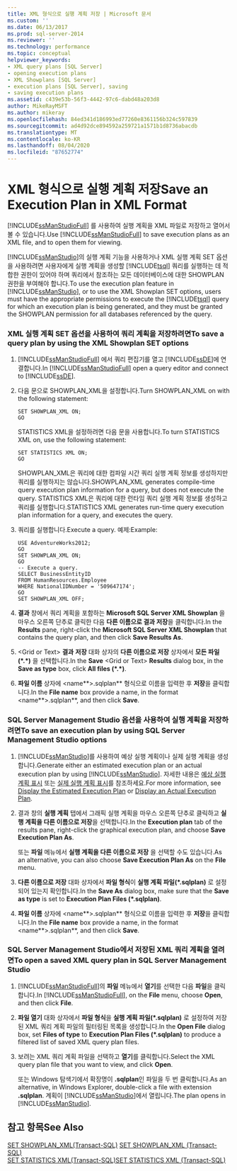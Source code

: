 ```yaml
---
title: XML 형식으로 실행 계획 저장 | Microsoft 문서
ms.custom: ''
ms.date: 06/13/2017
ms.prod: sql-server-2014
ms.reviewer: ''
ms.technology: performance
ms.topic: conceptual
helpviewer_keywords:
- XML query plans [SQL Server]
- opening execution plans
- XML Showplans [SQL Server]
- execution plans [SQL Server], saving
- saving execution plans
ms.assetid: c439e53b-56f3-4442-97c6-dabd48a203d8
author: MikeRayMSFT
ms.author: mikeray
ms.openlocfilehash: 84ed341d186993ed77260e8361156b324c597839
ms.sourcegitcommit: ad4d92dce894592a259721a1571b1d8736abacdb
ms.translationtype: MT
ms.contentlocale: ko-KR
ms.lasthandoff: 08/04/2020
ms.locfileid: "87652774"
---
```

# <a name="save-an-execution-plan-in-xml-format"></a><span data-ttu-id="eed4f-102">XML 형식으로 실행 계획 저장</span><span class="sxs-lookup"><span data-stu-id="eed4f-102">Save an Execution Plan in XML Format</span></span>
  <span data-ttu-id="eed4f-103">[!INCLUDE[ssManStudioFull](../../includes/ssmanstudiofull-md.md)] 를 사용하여 실행 계획을 XML 파일로 저장하고 열어서 볼 수 있습니다.</span><span class="sxs-lookup"><span data-stu-id="eed4f-103">Use [!INCLUDE[ssManStudioFull](../../includes/ssmanstudiofull-md.md)] to save execution plans as an XML file, and to open them for viewing.</span></span>  
  
 <span data-ttu-id="eed4f-104">[!INCLUDE[ssManStudio](../../includes/ssmanstudio-md.md)]의 실행 계획 기능을 사용하거나 XML 실행 계획 SET 옵션을 사용하려면 사용자에게 실행 계획을 생성할 [!INCLUDE[tsql](../../includes/tsql-md.md)] 쿼리를 실행하는 데 적합한 권한이 있어야 하며 쿼리에서 참조하는 모든 데이터베이스에 대한 SHOWPLAN 권한을 부여해야 합니다.</span><span class="sxs-lookup"><span data-stu-id="eed4f-104">To use the execution plan feature in [!INCLUDE[ssManStudio](../../includes/ssmanstudio-md.md)], or to use the XML Showplan SET options, users must have the appropriate permissions to execute the [!INCLUDE[tsql](../../includes/tsql-md.md)] query for which an execution plan is being generated, and they must be granted the SHOWPLAN permission for all databases referenced by the query.</span></span>  
  
### <a name="to-save-a-query-plan-by-using-the-xml-showplan-set-options"></a><span data-ttu-id="eed4f-105">XML 실행 계획 SET 옵션을 사용하여 쿼리 계획을 저장하려면</span><span class="sxs-lookup"><span data-stu-id="eed4f-105">To save a query plan by using the XML Showplan SET options</span></span>  
  
1.  <span data-ttu-id="eed4f-106">[!INCLUDE[ssManStudioFull](../../includes/ssmanstudiofull-md.md)] 에서 쿼리 편집기를 열고 [!INCLUDE[ssDE](../../includes/ssde-md.md)]에 연결합니다.</span><span class="sxs-lookup"><span data-stu-id="eed4f-106">In [!INCLUDE[ssManStudioFull](../../includes/ssmanstudiofull-md.md)] open a query editor and connect to [!INCLUDE[ssDE](../../includes/ssde-md.md)].</span></span>  
  
2.  <span data-ttu-id="eed4f-107">다음 문으로 SHOWPLAN_XML을 설정합니다.</span><span class="sxs-lookup"><span data-stu-id="eed4f-107">Turn SHOWPLAN_XML on with the following statement:</span></span>  
  
    ```  
    SET SHOWPLAN_XML ON;  
    GO  
    ```  
  
     <span data-ttu-id="eed4f-108">STATISTICS XML을 설정하려면 다음 문을 사용합니다.</span><span class="sxs-lookup"><span data-stu-id="eed4f-108">To turn STATISTICS XML on, use the following statement:</span></span>  
  
    ```  
    SET STATISTICS XML ON;  
    GO  
    ```  
  
     <span data-ttu-id="eed4f-109">SHOWPLAN_XML은 쿼리에 대한 컴파일 시간 쿼리 실행 계획 정보를 생성하지만 쿼리를 실행하지는 않습니다.</span><span class="sxs-lookup"><span data-stu-id="eed4f-109">SHOWPLAN_XML generates compile-time query execution plan information for a query, but does not execute the query.</span></span> <span data-ttu-id="eed4f-110">STATISTICS XML은 쿼리에 대한 런타임 쿼리 실행 계획 정보를 생성하고 쿼리를 실행합니다.</span><span class="sxs-lookup"><span data-stu-id="eed4f-110">STATISTICS XML generates run-time query execution plan information for a query, and executes the query.</span></span>  
  
3.  <span data-ttu-id="eed4f-111">쿼리를 실행합니다.</span><span class="sxs-lookup"><span data-stu-id="eed4f-111">Execute a query.</span></span> <span data-ttu-id="eed4f-112">예제:</span><span class="sxs-lookup"><span data-stu-id="eed4f-112">Example:</span></span>  
  
    ```  
    USE AdventureWorks2012;  
    GO  
    SET SHOWPLAN_XML ON;  
    GO  
    -- Execute a query.  
    SELECT BusinessEntityID   
    FROM HumanResources.Employee  
    WHERE NationalIDNumber = '509647174';  
    GO  
    SET SHOWPLAN_XML OFF;  
    ```  
  
4.  <span data-ttu-id="eed4f-113">**결과** 창에서 쿼리 계획을 포함하는 **Microsoft SQL Server XML Showplan** 을 마우스 오른쪽 단추로 클릭한 다음 **다른 이름으로 결과 저장**을 클릭합니다.</span><span class="sxs-lookup"><span data-stu-id="eed4f-113">In the **Results** pane, right-click the **Microsoft SQL Server XML Showplan** that contains the query plan, and then click **Save Results As**.</span></span>  
  
5.  <span data-ttu-id="eed4f-114">\<Grid or Text> **결과** **저장** 대화 상자의 **다른 이름으로 저장** 상자에서 **모든 파일(\*.\*)** 을 선택합니다.</span><span class="sxs-lookup"><span data-stu-id="eed4f-114">In the **Save** \<Grid or Text> **Results** dialog box, in the **Save as type** box, click **All files (\*.\*)**.</span></span>  
  
6.  <span data-ttu-id="eed4f-115">**파일 이름** 상자에 \<name**>.sqlplan\*\* 형식으로 이름을 입력한 후 **저장**을 클릭합니다.</span><span class="sxs-lookup"><span data-stu-id="eed4f-115">In the **File name** box provide a name, in the format \<name**>.sqlplan\*\*, and then click **Save**.</span></span>  
  
### <a name="to-save-an-execution-plan-by-using-sql-server-management-studio-options"></a><span data-ttu-id="eed4f-116">SQL Server Management Studio 옵션을 사용하여 실행 계획을 저장하려면</span><span class="sxs-lookup"><span data-stu-id="eed4f-116">To save an execution plan by using SQL Server Management Studio options</span></span>  
  
1.  <span data-ttu-id="eed4f-117">[!INCLUDE[ssManStudio](../../includes/ssmanstudio-md.md)]를 사용하여 예상 실행 계획이나 실제 실행 계획을 생성합니다.</span><span class="sxs-lookup"><span data-stu-id="eed4f-117">Generate either an estimated execution plan or an actual execution plan by using [!INCLUDE[ssManStudio](../../includes/ssmanstudio-md.md)].</span></span> <span data-ttu-id="eed4f-118">자세한 내용은 [예상 실행 계획 표시](display-the-estimated-execution-plan.md) 또는 [실제 실행 계획 표시](display-an-actual-execution-plan.md)를 참조하세요.</span><span class="sxs-lookup"><span data-stu-id="eed4f-118">For more information, see [Display the Estimated Execution Plan](display-the-estimated-execution-plan.md) or [Display an Actual Execution Plan](display-an-actual-execution-plan.md).</span></span>  
  
2.  <span data-ttu-id="eed4f-119">결과 창의 **실행 계획** 탭에서 그래픽 실행 계획을 마우스 오른쪽 단추로 클릭하고 **실행 계획을 다른 이름으로 저장**을 선택합니다.</span><span class="sxs-lookup"><span data-stu-id="eed4f-119">In the **Execution plan** tab of the results pane, right-click the graphical execution plan, and choose **Save Execution Plan As**.</span></span>  
  
     <span data-ttu-id="eed4f-120">또는 **파일** 메뉴에서 **실행 계획을 다른 이름으로 저장** 을 선택할 수도 있습니다.</span><span class="sxs-lookup"><span data-stu-id="eed4f-120">As an alternative, you can also choose **Save Execution Plan As** on the **File** menu.</span></span>  
  
3.  <span data-ttu-id="eed4f-121">**다른 이름으로 저장** 대화 상자에서 **파일 형식**이 **실행 계획 파일(\*.sqlplan)** 로 설정되어 있는지 확인합니다.</span><span class="sxs-lookup"><span data-stu-id="eed4f-121">In the **Save As** dialog box, make sure that the **Save as type** is set to **Execution Plan Files (\*.sqlplan)**.</span></span>  
  
4.  <span data-ttu-id="eed4f-122">**파일 이름** 상자에 \<name**>.sqlplan\*\* 형식으로 이름을 입력한 후 **저장**을 클릭합니다.</span><span class="sxs-lookup"><span data-stu-id="eed4f-122">In the **File name** box provide a name, in the format \<name**>.sqlplan\*\*, and then click **Save**.</span></span>  
  
### <a name="to-open-a-saved-xml-query-plan-in-sql-server-management-studio"></a><span data-ttu-id="eed4f-123">SQL Server Management Studio에서 저장된 XML 쿼리 계획을 열려면</span><span class="sxs-lookup"><span data-stu-id="eed4f-123">To open a saved XML query plan in SQL Server Management Studio</span></span>  
  
1.  <span data-ttu-id="eed4f-124">[!INCLUDE[ssManStudioFull](../../includes/ssmanstudiofull-md.md)]의 **파일** 메뉴에서 **열기**를 선택한 다음 **파일**을 클릭합니다.</span><span class="sxs-lookup"><span data-stu-id="eed4f-124">In [!INCLUDE[ssManStudioFull](../../includes/ssmanstudiofull-md.md)], on the **File** menu, choose **Open**, and then click **File**.</span></span>  
  
2.  <span data-ttu-id="eed4f-125">**파일 열기** 대화 상자에서 **파일 형식**을 **실행 계획 파일(\*.sqlplan)** 로 설정하여 저장된 XML 쿼리 계획 파일의 필터링된 목록을 생성합니다.</span><span class="sxs-lookup"><span data-stu-id="eed4f-125">In the **Open File** dialog box, set **Files of type** to **Execution Plan Files (\*.sqlplan)** to produce a filtered list of saved XML query plan files.</span></span>  
  
3.  <span data-ttu-id="eed4f-126">보려는 XML 쿼리 계획 파일을 선택하고 **열기**를 클릭합니다.</span><span class="sxs-lookup"><span data-stu-id="eed4f-126">Select the XML query plan file that you want to view, and click **Open**.</span></span>  
  
     <span data-ttu-id="eed4f-127">또는 Windows 탐색기에서 확장명이 **.sqlplan**인 파일을 두 번 클릭합니다.</span><span class="sxs-lookup"><span data-stu-id="eed4f-127">As an alternative, in Windows Explorer, double-click a file with extension **.sqlplan**.</span></span> <span data-ttu-id="eed4f-128">계획이 [!INCLUDE[ssManStudio](../../includes/ssmanstudio-md.md)]에서 열립니다.</span><span class="sxs-lookup"><span data-stu-id="eed4f-128">The plan opens in [!INCLUDE[ssManStudio](../../includes/ssmanstudio-md.md)].</span></span>  
  
## <a name="see-also"></a><span data-ttu-id="eed4f-129">참고 항목</span><span class="sxs-lookup"><span data-stu-id="eed4f-129">See Also</span></span>  
 <span data-ttu-id="eed4f-130">[SET SHOWPLAN_XML&#40;Transact-SQL&#41;](/sql/t-sql/statements/set-showplan-xml-transact-sql) </span><span class="sxs-lookup"><span data-stu-id="eed4f-130">[SET SHOWPLAN_XML &#40;Transact-SQL&#41;](/sql/t-sql/statements/set-showplan-xml-transact-sql) </span></span>  
 [<span data-ttu-id="eed4f-131">SET STATISTICS XML&#40;Transact-SQL&#41;</span><span class="sxs-lookup"><span data-stu-id="eed4f-131">SET STATISTICS XML &#40;Transact-SQL&#41;</span></span>](/sql/t-sql/statements/set-statistics-xml-transact-sql)  
  
  
